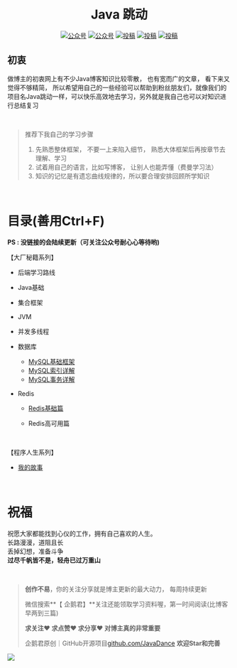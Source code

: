 

<p align="center">
        <h1 align="center">
          Java 跳动
      	</h1>
    </a>
</p>



<p align="center">
  <a href="#公众号"><img src="https://img.shields.io/badge/公众号-企鹅君-green" alt="公众号"></a>
    <a href="https://juejin.cn/user/3306936711260728"><img src="https://img.shields.io/badge/juejin-掘金-blue.svg" alt="公众号"></a>
  <a href="https://space.bilibili.com/3546575674542471?spm_id_from=333.1007.0.0"><img src="https://img.shields.io/badge/bilibili-哔哩哔哩-critical" alt="投稿"></a>
  <a href="https://www.zhihu.com/people/jack-54-61/posts"><img src="https://img.shields.io/badge/zhihu-知乎-informational" alt="投稿"></a>
  <a href="https://blog.csdn.net/a821230?type=blog"><img src="https://img.shields.io/badge/csdn-CSDN-red.svg" alt="投稿"></a>
</p>


##  初衷

  做博主的初衷网上有不少Java博客知识比较零散， 也有宽而广的文章， 看下来又觉得不够精简， 所以希望用自己的一些经验可以帮助到粉丝朋友们，就像我们的项目名Java跳动一样，可以快乐高效地去学习，另外就是我自己也可以对知识进行总结复习

<br>

> 推荐下我自己的学习步骤
>
> 1. 先熟悉整体框架， 不要一上来陷入细节， 熟悉大体框架后再按章节去理解、学习
> 2. 试着用自己的语言，比如写博客， 让别人也能弄懂（费曼学习法）
> 3. 知识的记忆是有遗忘曲线规律的，所以要合理安排回顾所学知识

<br>

# 目录(善用Ctrl+F)

**PS : 没链接的会陆续更新（可关注公众号耐心心等待哟)**

【大厂秘籍系列】

- 后端学习路线
- Java基础
- 集合框架
- JVM
- 并发多线程
- 数据库

  - [MySQL基础框架](https://mp.weixin.qq.com/s/z1-XK80IOHjACxF1MT29Aw)
  - [MySQL索引详解](https://mp.weixin.qq.com/s/Pd-4gtvUA4Efu_EiWvnrMw)
  - [MySQL事务详解](https://mp.weixin.qq.com/s/II7lKuWKK17ErhmImqml9g)
- Redis

  - [Redis基础篇]()

  - Redis高可用篇



<br>

【程序人生系列】

-  [我的故事](https://mp.weixin.qq.com/s/1PJp41BODC-_uYg7NKGMbg)



<br>

# 祝福

祝愿大家都能找到心仪的工作，拥有自己喜欢的人生。<br>
长路漫漫，道阻且长<br>
丢掉幻想，准备斗争<br>
**过尽千帆皆不是，轻舟已过万重山**

<br>

> **创作不易**，你的关注分享就是博主更新的最大动力， 每周持续更新
>
> 微信搜索**【 企鹅君】**关注还能领取学习资料喔，第一时间阅读(比博客早两到三篇)
>
> **求关注❤️ 求点赞❤️  求分享❤️   对博主真的非常重要**
>
> 企鹅君原创｜GitHub开源项目[github.com/JavaDance](https://github.com/PenguinsKing/JavaDance)  **欢迎Star和完善**

<a name="微信"></a>  <a name="公众号"></a>

 ![](https://javadance.oss-cn-beijing.aliyuncs.com/%E5%BA%95%E9%83%A8%E5%85%B3%E6%B3%A8.jpeg)

